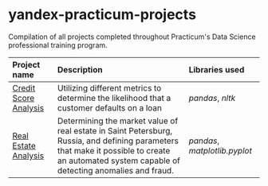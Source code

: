 # yandex-practicum-projects
Compilation of all projects completed throughout Practicum's Data Science professional training program.

| Project name | Description | Libraries used | 
| :---------------------- | :---------------------- | :---------------------- |
| [Credit Score Analysis](credit_score) | Utilizing different metrics to determine the likelihood that a customer defaults on a loan | *pandas*, *nltk* |
| [Real Estate Analysis](real_estate) | Determining the market value of real estate in Saint Petersburg, Russia, and defining parameters that make it possible to create an automated system capable of detecting anomalies and fraud. | *pandas*, *matplotlib.pyplot* |
